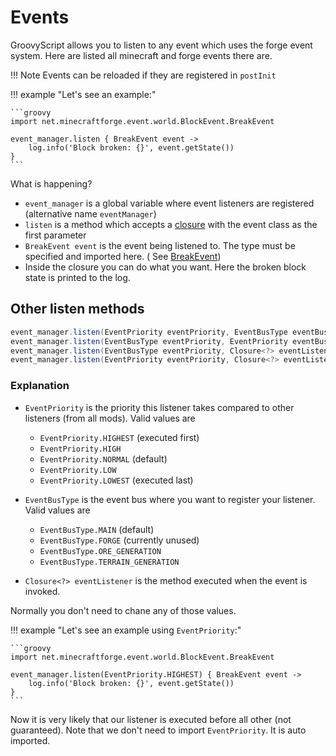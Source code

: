 # Events

GroovyScript allows you to listen to any event which uses the forge event system.
Here are listed all minecraft and forge events there are.

!!! Note
    Events can be reloaded if they are registered in `postInit`

!!! example "Let's see an example:"

    ```groovy
    import net.minecraftforge.event.world.BlockEvent.BreakEvent

    event_manager.listen { BreakEvent event ->
        log.info('Block broken: {}', event.getState())
    }
    ```

What is happening?

- `event_manager` is a global variable where event listeners are registered (alternative name `eventManager`)
- `listen` is a method which accepts a [closure](../../../groovy/closure.md) with the event class as the first parameter
- `BreakEvent event` is the event being listened to. The type must be specified and imported here. (
  See [BreakEvent](block_event/break_event.md))
- Inside the closure you can do what you want. Here the broken block state is printed to the log.

## Other listen methods

```groovy
event_manager.listen(EventPriority eventPriority, EventBusType eventBusType, Closure<?> eventListener)
event_manager.listen(EventBusType eventPriority, EventPriority eventBusType, Closure<?> eventListener)
event_manager.listen(EventBusType eventPriority, Closure<?> eventListener)
event_manager.listen(EventPriority eventPriority, Closure<?> eventListener)
```

### Explanation

- `EventPriority` is the priority this listener takes compared to other listeners (from all mods). Valid values are
  - `EventPriority.HIGHEST` (executed first)
  - `EventPriority.HIGH`
  - `EventPriority.NORMAL` (default)
  - `EventPriority.LOW`
  - `EventPriority.LOWEST` (executed last)

- `EventBusType` is the event bus where you want to register your listener. Valid values are
  - `EventBusType.MAIN` (default)
  - `EventBusType.FORGE` (currently unused)
  - `EventBusType.ORE_GENERATION`
  - `EventBusType.TERRAIN_GENERATION`

- `Closure<?> eventListener` is the method executed when the event is invoked.

Normally you don't need to chane any of those values. <br>

!!! example "Let's see an example using `EventPriority`:"

    ```groovy
    import net.minecraftforge.event.world.BlockEvent.BreakEvent

    event_manager.listen(EventPriority.HIGHEST) { BreakEvent event ->
        log.info('Block broken: {}', event.getState())
    }
    ```

Now it is very likely that our listener is executed before all other (not guaranteed).
Note that we don't need to import `EventPriority`. It is auto imported.
